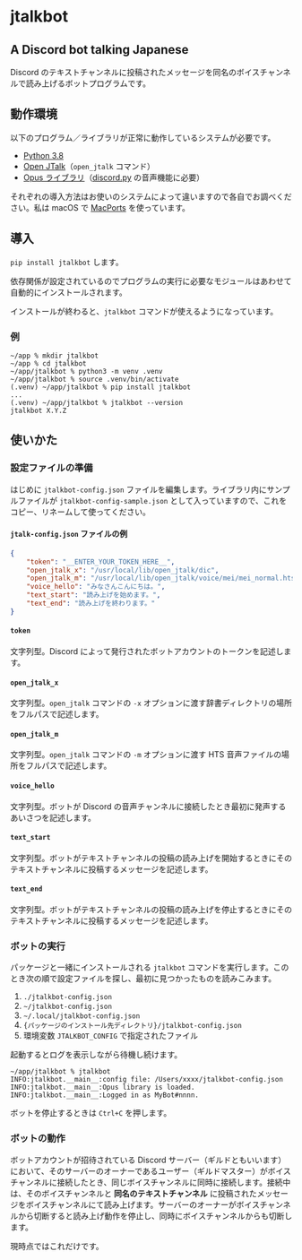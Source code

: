 # jtalkbot

## A Discord bot talking Japanese

Discord のテキストチャンネルに投稿されたメッセージを同名のボイスチャンネルで読み上げるボットプログラムです。


## 動作環境

以下のプログラム／ライブラリが正常に動作しているシステムが必要です。

- [Python 3.8](https://www.python.org "Welcome to Python.org")
- [Open JTalk](http://open-jtalk.sourceforge.net "Open JTalk")（`open_jtalk` コマンド）
- [Opus ライブラリ](https://opus-codec.org "Opus Codec")（[discord.py](https://pypi.org/project/discord.py/ "discord.py · PyPI") の音声機能に必要）

それぞれの導入方法はお使いのシステムによって違いますので各自でお調べください。私は macOS で [MacPorts](https://www.macports.org "The MacPorts Project -- Home") を使っています。

## 導入

`pip install jtalkbot` します。

依存関係が設定されているのでプログラムの実行に必要なモジュールはあわせて自動的にインストールされます。

インストールが終わると、`jtalkbot` コマンドが使えるようになっています。

### 例

    ~/app % mkdir jtalkbot
    ~/app % cd jtalkbot
    ~/app/jtalkbot % python3 -m venv .venv
    ~/app/jtalkbot % source .venv/bin/activate
    (.venv) ~/app/jtalkbot % pip install jtalkbot
    ...
    (.venv) ~/app/jtalkbot % jtalkbot --version
    jtalkbot X.Y.Z

## 使いかた

### 設定ファイルの準備

はじめに `jtalkbot-config.json` ファイルを編集します。ライブラリ内にサンプルファイルが `jtalkbot-config-sample.json` として入っていますので、これをコピー、リネームして使ってください。

#### `jtalk-config.json` ファイルの例

```JSON
{
    "token": "__ENTER_YOUR_TOKEN_HERE__",
    "open_jtalk_x": "/usr/local/lib/open_jtalk/dic",
    "open_jtalk_m": "/usr/local/lib/open_jtalk/voice/mei/mei_normal.htsvoice",
    "voice_hello": "みなさんこんにちは。",
    "text_start": "読み上げを始めます。",
    "text_end": "読み上げを終わります。"
}
```

#### `token`

文字列型。Discord によって発行されたボットアカウントのトークンを記述します。

#### `open_jtalk_x`

文字列型。`open_jtalk` コマンドの `-x` オプションに渡す辞書ディレクトリの場所をフルパスで記述します。

#### `open_jtalk_m`

文字列型。`open_jtalk` コマンドの `-m` オプションに渡す HTS 音声ファイルの場所をフルパスで記述します。

#### `voice_hello`

文字列型。ボットが Discord の音声チャンネルに接続したとき最初に発声するあいさつを記述します。

#### `text_start`

文字列型。ボットがテキストチャンネルの投稿の読み上げを開始するときにそのテキストチャンネルに投稿するメッセージを記述します。

#### `text_end`

文字列型。ボットがテキストチャンネルの投稿の読み上げを停止するときにそのテキストチャンネルに投稿するメッセージを記述します。

### ボットの実行

パッケージと一緒にインストールされる `jtalkbot` コマンドを実行します。このとき次の順で設定ファイルを探し、最初に見つかったものを読みこみます。

1. `./jtalkbot-config.json`
2. `~/jtalkbot-config.json`
2. `~/.local/jtalkbot-config.json`
3. `{パッケージのインストール先ディレクトリ}/jtalkbot-config.json`
4. 環境変数 `JTALKBOT_CONFIG` で指定されたファイル

起動するとログを表示しながら待機し続けます。

```
~/app/jtalkbot % jtalkbot
INFO:jtalkbot.__main__:config file: /Users/xxxx/jtalkbot-config.json
INFO:jtalkbot.__main__:Opus library is loaded.
INFO:jtalkbot.__main__:Logged in as MyBot#nnnn.
```

ボットを停止するときは `Ctrl+C` を押します。

### ボットの動作

ボットアカウントが招待されている Discord サーバー（ギルドともいいます）において、そのサーバーのオーナーであるユーザー（ギルドマスター）がボイスチャンネルに接続したとき、同じボイスチャンネルに同時に接続します。接続中は、そのボイスチャンネルと __同名のテキストチャンネル__ に投稿されたメッセージをボイスチャンネルにて読み上げます。サーバーのオーナーがボイスチャンネルから切断すると読み上げ動作を停止し、同時にボイスチャンネルからも切断します。

現時点ではこれだけです。

